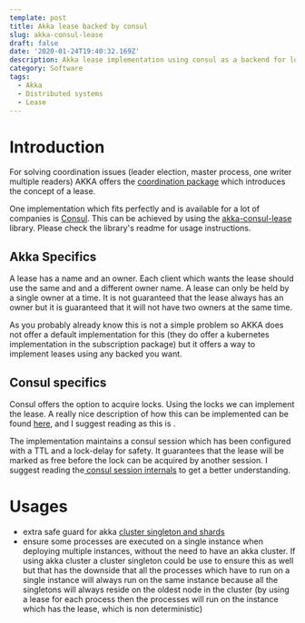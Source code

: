 ```yaml
---
template: post
title: Akka lease backed by consul
slug: akka-consul-lease
draft: false
date: '2020-01-24T19:40:32.169Z'
description: Akka lease implementation using consul as a backend for locks
category: Software
tags:
  - Akka
  - Distributed systems
  - Lease
---
```

# Introduction

For solving coordination issues (leader election, master process, one writer multiple readers) AKKA offers the [coordination package](https://doc.akka.io/docs/akka/current/coordination.html) which introduces the concept of a lease. 

One implementation which fits perfectly and is available for a lot of companies is [Consul](https://www.consul.io/). This can be achieved by using the [akka-consul-lease](https://github.com/ecyshor/akka-consul-lease) library. Please check the library's readme for usage instructions.

## Akka Specifics

A lease has a name and an owner.  Each client which wants the lease should use the same and and a different owner name. A lease can only be held by a single owner at a time. It is not guaranteed that the lease always has an owner but it is guaranteed that it will not have two owners at the same time. 

As you probably already know this is not a simple problem so AKKA does not offer a default implementation for this (they do offer a kubernetes implementation in the subscription package)  but it offers a way to implement leases using any backed you want.

## Consul specifics

Consul offers the option to acquire locks. Using the locks we can implement the lease. A really nice description of how this can be implemented can be found [here](https://learn.hashicorp.com/consul/developer-configuration/elections), and I suggest reading as this is .

The implementation maintains a consul session which has been configured with a TTL and a lock-delay for safety. It guarantees that the lease will be marked as free before the lock can be acquired by another session. I suggest reading the[ consul session internals](https://www.consul.io/docs/internals/sessions.html) to get a better understanding.



# Usages

* extra safe guard for akka [cluster singleton and shards](https://doc.akka.io/docs/akka/current/typed/cluster-singleton.html#lease)
* ensure some processes are executed on a single instance when deploying multiple instances, without the need to have an akka cluster. If using akka cluster a cluster singleton could be use to ensure this as well but that has the downside that all the processes which have to run on a single instance will always run on the same instance because all the singletons will always reside on the oldest node in the cluster (by using a lease for each process then the processes will run on the instance which has the lease, which is non deterministic) 

